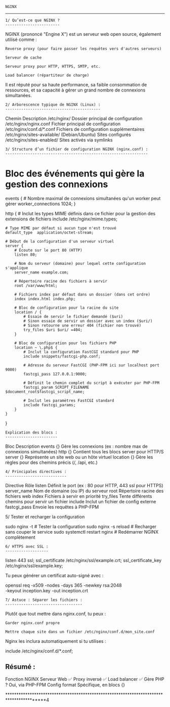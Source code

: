 	NGINX 
************************************************************************************
	1/ Qu’est-ce que NGINX ?
	------------------------

NGINX (prononcé "Engine X") est un serveur web open source, également utilisé comme :

    Reverse proxy (pour faire passer les requêtes vers d'autres serveurs)

    Serveur de cache

    Serveur proxy pour HTTP, HTTPS, SMTP, etc.

    Load balancer (répartiteur de charge)

Il est réputé pour sa haute performance, sa faible consommation de ressources, et sa capacité à gérer un grand nombre de connexions simultanées.
	
	2/ Arborescence typique de NGINX (Linux) :
	------------------------------------------

Chemin	Description
/etc/nginx/	Dossier principal de configuration
/etc/nginx/nginx.conf	Fichier principal de configuration
/etc/nginx/conf.d/*.conf	Fichiers de configuration supplémentaires
/etc/nginx/sites-available/	(Debian/Ubuntu) Sites configurés
/etc/nginx/sites-enabled/	Sites activés via symlinks
	
	3/ Structure d’un fichier de configuration NGINX (nginx.conf) :
	---------------------------------------------------------------

 # Bloc des événements qui gère la gestion des connexions
events 
{
    # Nombre maximal de connexions simultanées qu'un worker peut gérer
    worker_connections 1024;
}

http {
    # Inclut les types MIME définis dans ce fichier pour la gestion des extensions de fichiers
    include       /etc/nginx/mime.types;
    
    # Type MIME par défaut si aucun type n'est trouvé
    default_type  application/octet-stream;

    # Début de la configuration d'un serveur virtuel
    server {
        # Écoute sur le port 80 (HTTP)
        listen 80;
        
        # Nom du serveur (domaine) pour lequel cette configuration s'applique
        server_name example.com;
        
        # Répertoire racine des fichiers à servir
        root /var/www/html;
        
        # Fichiers index par défaut dans un dossier (dans cet ordre)
        index index.html index.php;

        # Bloc de configuration pour la racine du site
        location / {
            # Essaie de servir le fichier demandé ($uri)
            # Sinon essaie de servir un dossier avec un index ($uri/)
            # Sinon retourne une erreur 404 (fichier non trouvé)
            try_files $uri $uri/ =404;
        }

        # Bloc de configuration pour les fichiers PHP
        location ~ \.php$ {
            # Inclut la configuration FastCGI standard pour PHP
            include snippets/fastcgi-php.conf;
            
            # Adresse du serveur FastCGI (PHP-FPM ici sur localhost port 9000)
            fastcgi_pass 127.0.0.1:9000;
            
            # Définit le chemin complet du script à exécuter par PHP-FPM
            fastcgi_param SCRIPT_FILENAME $document_root$fastcgi_script_name;
            
            # Inclut les paramètres FastCGI standard
            include fastcgi_params;
        }
    }
}


	Explication des blocs :
	-----------------------

Bloc	Description
events {}	Gère les connexions (ex : nombre max de connexions simultanées)
http {}	Contient tous les blocs server pour HTTP/S
server {}	Représente un site web ou un hôte virtuel
location {}	Gère les règles pour des chemins précis (/, /api, etc.)


	4/ Principales directives :
	---------------------------

Directive	Rôle
listen	Définit le port (ex : 80 pour HTTP, 443 ssl pour HTTPS)
server_name	Nom de domaine (ou IP) du serveur
root	Répertoire racine des fichiers web
index	Fichiers à servir en priorité
try_files	Tente différents chemins pour servir un fichier
include	Inclut un fichier de config externe
fastcgi_pass	Envoie les requêtes à PHP-FPM

5/ Tester et recharger la configuration

sudo nginx -t           # Tester la configuration
sudo nginx -s reload    # Recharger sans couper le service
sudo systemctl restart nginx  # Redémarrer NGINX complètement

	6/ HTTPS avec SSL :
	-------------------

listen 443 ssl;
ssl_certificate /etc/nginx/ssl/example.crt;
ssl_certificate_key /etc/nginx/ssl/example.key;

Tu peux générer un certificat auto-signé avec :

openssl req -x509 -nodes -days 365 -newkey rsa:2048 \
-keyout inception.key -out inception.crt

	7/ Astuce : Séparer les fichiers :
	----------------------------------

Plutôt que tout mettre dans nginx.conf, tu peux :

    Garder nginx.conf propre

    Mettre chaque site dans un fichier /etc/nginx/conf.d/mon_site.conf

Nginx les inclura automatiquement si tu utilises :

include /etc/nginx/conf.d/*.conf;

Résumé :
--------

Fonction	NGINX
Serveur Web	✅
Proxy inversé	✅
Load balancer	✅
Gère PHP ?	Oui, via PHP-FPM
Config format	Spécifique, en blocs {}

****************************************************************************************4

